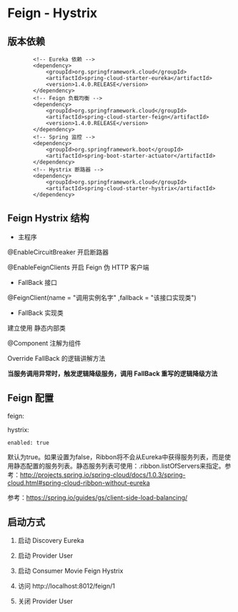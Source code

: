 # Feign - Hystrix

## 版本依赖

            <!-- Eureka 依赖 -->
    		<dependency>
    			<groupId>org.springframework.cloud</groupId>
    			<artifactId>spring-cloud-starter-eureka</artifactId>
    			<version>1.4.0.RELEASE</version>
    		</dependency>
    		<!-- Feign 负载均衡 -->
    		<dependency>
    			<groupId>org.springframework.cloud</groupId>
    			<artifactId>spring-cloud-starter-feign</artifactId>
    			<version>1.4.0.RELEASE</version>
    		</dependency>
    		<!-- Spring 监控 -->
    		<dependency>
    			<groupId>org.springframework.boot</groupId>
    			<artifactId>spring-boot-starter-actuator</artifactId>
    		</dependency>
    		<!-- Hystrix 断路器 -->
    		<dependency>
    			<groupId>org.springframework.cloud</groupId>
    			<artifactId>spring-cloud-starter-hystrix</artifactId>
    		</dependency>

## Feign Hystrix 结构

- 主程序

@EnableCircuitBreaker 开启断路器

@EnableFeignClients 开启 Feign 伪 HTTP 客户端

- FallBack 接口

@FeignClient(name = "调用实例名字" ,fallback = "该接口实现类")

- FallBack 实现类

建立使用 静态内部类

@Component 注解为组件

Override FallBack 的逻辑讲解方法

**当服务调用异常时，触发逻辑降级服务，调用 FallBack 重写的逻辑降级方法**

## Feign 配置

feign:

  hystrix:

    enabled: true


默认为true。如果设置为false，Ribbon将不会从Eureka中获得服务列表，而是使用静态配置的服务列表。静态服务列表可使用：<client>.ribbon.listOfServers来指定。参考：http://projects.spring.io/spring-cloud/docs/1.0.3/spring-cloud.html#spring-cloud-ribbon-without-eureka

参考：https://spring.io/guides/gs/client-side-load-balancing/


## 启动方式

1. 启动 Discovery Eureka

2. 启动 Provider User

3. 启动 Consumer Movie Feign Hystrix

4. 访问 http://localhost:8012/feign/1

5. 关闭 Provider User

